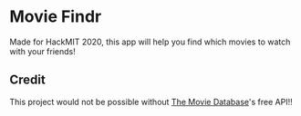 # Movie Findr

Made for HackMIT 2020, this app will help you find which movies to watch with your friends!

## Credit

This project would not be possible without [The Movie Database](https://www.themoviedb.org/)'s free API!!
